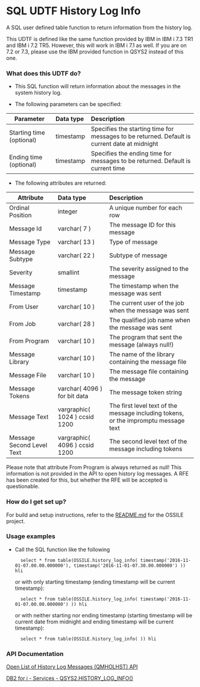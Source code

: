 # SQL UDTF History Log Info #

A SQL user defined table function to return information from the history log.

This UDTF is defined like the same function provided by IBM in IBM i 7.3 TR1 and IBM i 7.2 TR5. However, this will work in IBM i 7.1 as well. If you are on 7.2 or 7.3, please use the IBM provided function in QSYS2 instead of this one.

### What does this UDTF do? ###

* This SQL function will return information about the messages in the system history log.

* The following parameters can be specified:

Parameter                          | Data type                     | Description
-----------------------------------|:------------------------------|:------------------------------------------
Starting time (optional)           | timestamp                     | Specifies the starting time for messages to be returned. Default is current date at midnight
Ending time (optional)             | timestamp                     | Specifies the ending time for messages to be returned. Default is current time

* The following attributes are returned:

Attribute                          | Data type                     | Description
-----------------------------------|:------------------------------|:------------------------------------------
Ordinal Position                   | integer                       | A unique number for each row
Message Id                         | varchar(    7 )               | The message ID for this message
Message Type                       | varchar(   13 )               | Type of message
Message Subtype                    | varchar(   22 )               | Subtype of message
Severity                           | smallint                      | The severity assigned to the message
Message Timestamp                  | timestamp                     | The timestamp when the message was sent
From User                          | varchar(   10 )               | The current user of the job when the message was sent
From Job                           | varchar(   28 )               | The qualified job name when the message was sent
From Program                       | varchar(   10 )               | The program that sent the message (always null!)
Message Library                    | varchar(   10 )               | The name of the library containing the message file
Message File                       | varchar(   10 )               | The message file containing the message
Message Tokens                     | varchar( 4096 ) for bit data  | The message token string
Message Text                       | vargraphic( 1024 ) ccsid 1200 | The first level text of the message including tokens, or the impromptu message text
Message Second Level Text          | vargraphic( 4096 ) ccsid 1200 | The second level text of the message including tokens

Please note that attribute From Program is always returned as null! This information is not provided in the API to open history log messages. A RFE has been created for this, but whether the RFE will be accepted is questionable.

### How do I get set up? ###

For build and setup instructions, refer to the [README.md](../../README.md) for the OSSILE project.

### Usage examples ###

* Call the SQL function like the following

        select * from table(OSSILE.history_log_info( timestamp('2016-11-01-07.00.00.000000'), timestamp('2016-11-01-07.30.00.000000') )) hli

    or with only starting timestamp (ending timestamp will be current timestamp):

        select * from table(OSSILE.history_log_info( timestamp('2016-11-01-07.00.00.000000') )) hli

    or with neither starting nor ending timestamp (starting timestamp will be current date from midnight and ending timestamp will be current timestamp):

        select * from table(OSSILE.history_log_info( )) hli


### API Documentation ###

[Open List of History Log Messages (QMHOLHST) API](http://www.ibm.com/support/knowledgecenter/ssw_ibm_i_71/apis/qmholhst.htm)

[DB2 for i - Services - QSYS2.HISTORY_LOG_INFO()](https://www.ibm.com/developerworks/community/wikis/home?lang=en#!/wiki/IBM%20i%20Technology%20Updates/page/QSYS2.HISTORY_LOG_INFO%20UDTF)
